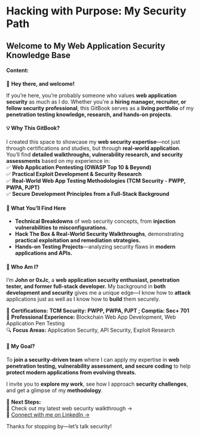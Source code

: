 # Hacking with Purpose: My Security Path

## **Welcome to My Web Application Security Knowledge Base**

#### **Content:**

👋 **Hey there, and welcome!**

If you’re here, you’re probably someone who values **web application security** as much as I do. Whether you're a **hiring manager, recruiter, or fellow security professional**, this GitBook serves as a **living portfolio** of my **penetration testing knowledge, research, and hands-on projects**.

#### **💡 Why This GitBook?**

I created this space to showcase my **web security expertise**—not just through certifications and studies, but through **real-world application**. You’ll find **detailed walkthroughs, vulnerability research, and security assessments** based on my experience in:\
✅ **Web Application Pentesting (OWASP Top 10 & Beyond)**\
✅ **Practical Exploit Development & Security Research**\
✅ **Real-World Web App Testing Methodologies (TCM Security - PWPP, PWPA, PJPT)**\
✅ **Secure Development Principles from a Full-Stack Background**

#### **🚀 What You’ll Find Here**

* **Technical Breakdowns** of web security concepts, from **injection vulnerabilities to misconfigurations.**
* **Hack The Box & Real-World Security Walkthroughs**, demonstrating **practical exploitation and remediation strategies.**
* **Hands-on Testing Projects**—analyzing security flaws in **modern applications and APIs.**

#### **👀 Who Am I?**

I’m **John or 0xJc**, a **web application security enthusiast, penetration tester, and former full-stack developer.** My background in **both development and security** gives me a unique edge—I know how to **attack** applications just as well as I know how to **build** them securely.

📜 **Certifications:** **TCM Security: PWPP, PWPA, PJPT ; Comptia: Sec+ 701**\
💼 **Professional Experience:** Blockchain Web App Development, Web Application Pen Testing\
🔍 **Focus Areas:** Application Security, API Security, Exploit Research

#### **🎯 My Goal?**

To **join a security-driven team** where I can apply my expertise in **web penetration testing, vulnerability assessment, and secure coding** to help **protect modern applications from evolving threats.**

I invite you to **explore my work**, see how I approach **security challenges**, and get a glimpse of my **methodology**.

🔗 **Next Steps:**\
📌 Check out my latest web security walkthrough →\
📌 [Connect with me on LinkedIn →](https://linkedin.com/in/jocruz94/)

Thanks for stopping by—let’s talk security!&#x20;
